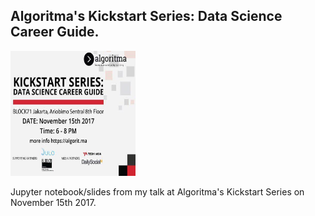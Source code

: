 ## Algoritma's Kickstart Series: Data Science Career Guide.



<img src="images/kickstart.png" alt="Drawing" width="200" height="200"/>





Jupyter notebook/slides from my talk at Algoritma's Kickstart Series on November 15th 2017.

